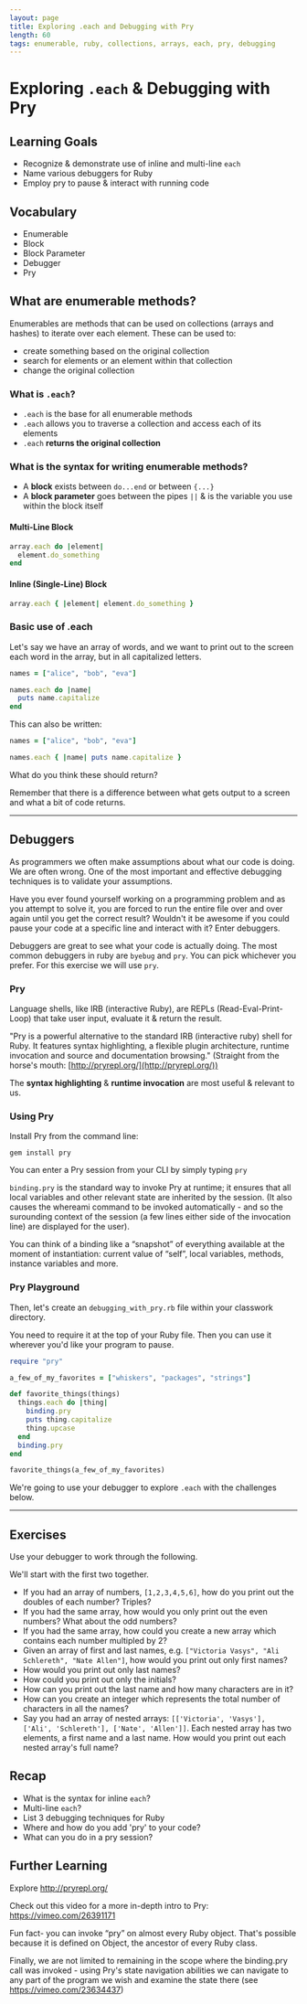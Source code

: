 ```yaml
---
layout: page
title: Exploring .each and Debugging with Pry
length: 60
tags: enumerable, ruby, collections, arrays, each, pry, debugging
---
```


# Exploring `.each` & Debugging with Pry

## Learning Goals

* Recognize & demonstrate use of inline and multi-line `each`
* Name various debuggers for Ruby
* Employ pry to pause & interact with running code

<!-- * Learn how to use a debugger to pause and interact with running code
* Understand how to use single-line and multi-line each -->

<!-- [slides](../slides/debugging_with_pry) -->

## Vocabulary 
* Enumerable
* Block
* Block Parameter
* Debugger
* Pry

## What are enumerable methods?

Enumerables are methods that can be used on collections (arrays and hashes) to iterate over each element.
These can be used to: 
* create something based on the original collection
* search for elements or an element within that collection
* change the original collection

### What is `.each`?

* `.each` is the base for all enumerable methods
* `.each` allows you to traverse a collection and access each of its elements
* `.each` **returns the original collection**

### What is the syntax for writing enumerable methods?

* A **block** exists between `do...end` or between `{...}`
* A **block parameter** goes between the pipes `||` & is the variable you use within the block itself

#### Multi-Line Block

```ruby
array.each do |element|
  element.do_something
end
```

#### Inline (Single-Line) Block

```ruby
array.each { |element| element.do_something }
```

### Basic use of .each

Let's say we have an array of words, and we want to print out to the screen
each word in the array, but in all capitalized letters.

```ruby
names = ["alice", "bob", "eva"]

names.each do |name|
  puts name.capitalize
end
```

This can also be written:

```ruby
names = ["alice", "bob", "eva"]

names.each { |name| puts name.capitalize }
```

What do you think these should return?

Remember that there is a difference between what gets output to a screen
and what a bit of code returns.

***

## Debuggers

As programmers we often make assumptions about what our code is doing. We are often wrong. One of the most important and effective debugging techniques is to validate your assumptions.

Have you ever found yourself working on a programming problem and as you attempt to solve it, you are forced to run the entire file over and over again until you get the correct result? Wouldn't it be awesome if you could pause your code at a specific line and interact with it? Enter debuggers.

Debuggers are great to see what your code is actually doing. The most common debuggers in ruby are `byebug` and `pry`. You can pick whichever you prefer. For this exercise we will use `pry`.

### Pry

Language shells, like IRB (interactive Ruby), are REPLs (Read-Eval-Print-Loop) that take user input, evaluate it & return the result.

"Pry is a powerful alternative to the standard IRB (interactive ruby) shell for Ruby. It features syntax highlighting, a flexible plugin architecture, runtime invocation and source and documentation browsing." (Straight from the horse's mouth: [http://pryrepl.org/](http://pryrepl.org/))

The **syntax highlighting** & **runtime invocation** are most useful & relevant to us.

### Using Pry

Install Pry from the command line:
```
gem install pry
```

You can enter a Pry session from your CLI by simply typing `pry`

`binding.pry` is the standard way to invoke Pry at runtime; it ensures that all local variables and other relevant state are inherited by the session. (It also causes the whereami command to be invoked automatically - and so the surounding context of the session (a few lines either side of the invocation line) are displayed for the user).

You can think of a binding like a “snapshot” of everything available at the moment of instantiation: current value of “self”, local variables, methods, instance variables and more. 

### Pry Playground

Then, let's create an `debugging_with_pry.rb` file within your classwork directory.

You need to require it at the top of your Ruby file. Then you can use it wherever you'd like your program to pause.

```ruby
require "pry"

a_few_of_my_favorites = ["whiskers", "packages", "strings"]

def favorite_things(things)
  things.each do |thing|
    binding.pry
    puts thing.capitalize
    thing.upcase
  end
  binding.pry
end

favorite_things(a_few_of_my_favorites)
```

We're going to use your debugger to explore `.each` with the challenges below.

<!-- Let's use [this gist](https://gist.github.com/jmejia/04924190362f64fc49ab) as a guide. -->

***

## Exercises

Use your debugger to work through the following.

We'll start with the first two together.

* If you had an array of numbers, `[1,2,3,4,5,6]`, how do you print out the
doubles of each number? Triples?
* If you had the same array, how would you only print out the even numbers?
What about the odd numbers?
* If you had the same array, how could you create a new array which contains each number multipled by 2?
* Given an array of first and last names, e.g. `["Victoria Vasys", "Ali Schlereth", "Nate Allen"]`, how would you print out only first names?
* How would you print out only last names?
* How could you print out only the initials?
* How can you print out the last name and how many characters are in it?
* How can you create an integer which represents the total number of characters in all the names?
* Say you had an array of nested arrays: `[['Victoria', 'Vasys'], ['Ali', 'Schlereth'], ['Nate', 'Allen']]`. Each nested array has two elements, a first name and a last name. How would you print out each nested array's full name?

## Recap

* What is the syntax for inline `each`?
* Multi-line `each`?
* List 3 debugging techniques for Ruby
* Where and how do you add 'pry' to your code?
* What can you do in a pry session?

## Further Learning

Explore http://pryrepl.org/

Check out this video for a more in-depth intro to Pry: https://vimeo.com/26391171

Fun fact- you can invoke “pry” on almost every Ruby object. That's possible because it is defined on Object, the ancestor of every Ruby class.

Finally, we are not limited to remaining in the scope where the binding.pry call was invoked - using Pry's state navigation abilities we can navigate to any part of the program we wish and examine the state there (see https://vimeo.com/23634437)
